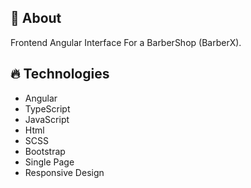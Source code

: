 
## 💈 About  
Frontend Angular Interface For a BarberShop (BarberX). 

## 🔥 Technologies  
- Angular
- TypeScript
- JavaScript
- Html
- SCSS
- Bootstrap
- Single Page 
- Responsive Design